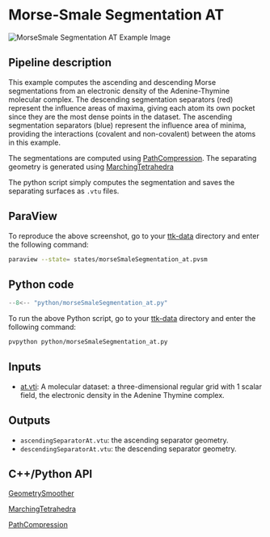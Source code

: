 # Morse-Smale Segmentation AT

![MorseSmale Segmentation AT Example Image](https://topology-tool-kit.github.io/img/gallery/morseSmaleSegmentation_at.jpg)

## Pipeline description
This example computes the ascending and descending Morse segmentations from an electronic density of the Adenine-Thymine molecular complex.
The descending segmentation separators (red) represent the influence areas of maxima, giving each atom its own pocket since they are the most dense points in the dataset. The ascending segmentation separators (blue) represent the influence area of minima, providing the interactions (covalent and non-covalent) between the atoms in this example.

The segmentations are computed using [PathCompression](https://topology-tool-kit.github.io/doc/html/classttkPathCompression.html).
The separating geometry is generated using [MarchingTetrahedra](https://topology-tool-kit.github.io/doc/html/classttkMarchingTetrahedra.html)

The python script simply computes the segmentation and saves the separating
surfaces as `.vtu` files.

## ParaView
To reproduce the above screenshot, go to your [ttk-data](https://github.com/topology-tool-kit/ttk-data) directory and enter the following command:
``` bash
paraview --state= states/morseSmaleSegmentation_at.pvsm
```

## Python code

``` python  linenums="1"
--8<-- "python/morseSmaleSegmentation_at.py"
```

To run the above Python script, go to your [ttk-data](https://github.com/topology-tool-kit/ttk-data) directory and enter the following command:
``` bash
pvpython python/morseSmaleSegmentation_at.py
```


## Inputs
- [at.vti](https://github.com/topology-tool-kit/ttk-data/raw/dev/at.vti): A molecular dataset: a three-dimensional regular grid with 1 scalar field, the electronic density in the Adenine Thymine complex.

## Outputs
-  `ascendingSeparatorAt.vtu`: the ascending separator geometry.
-  `descendingSeparatorAt.vtu`: the descending separator geometry.


## C++/Python API

[GeometrySmoother](https://topology-tool-kit.github.io/doc/html/classttkGeometrySmoother.html)

[MarchingTetrahedra](https://topology-tool-kit.github.io/doc/html/classttkMarchingTetrahedra.html)

[PathCompression](https://topology-tool-kit.github.io/doc/html/classttkPathCompression.html)

